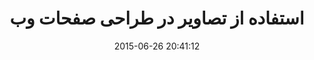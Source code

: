 ---
layout: post
title: "استفاده از تصاویر در طراحی صفحات وب"
date: 2015-06-26 20:41:12
section: article
tags: image design
link: "http://cyanogen.ir/%D8%A7%D8%B3%D8%AA%D9%81%D8%A7%D8%AF%D9%87-%D8%A7%D8%B2-%D8%AA%D8%B5%D8%A7%D9%88%DB%8C%D8%B1-%D8%AF%D8%B1-%D8%B7%D8%B1%D8%A7%D8%AD%DB%8C-%D8%B5%D9%81%D8%AD%D8%A7%D8%AA-%D9%88%D8%A8/"
user: "نوید کاشانی"
user_link: "http://navid.kashani.ir/"
---